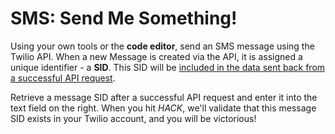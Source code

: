 # SMS: Send Me Something!

Using your own tools or the **code editor**, send an SMS message using the Twilio API. When a new Message is created via the API, it is assigned a unique identifier - a **SID**. This SID will be [included in the data sent back from a successful API request](https://www.twilio.com/docs/sms/api/message-resource#message-properties).

Retrieve a message SID after a successful API request and enter it into the text field on the right. When you hit *HACK*, we'll validate that this message SID exists in your Twilio account, and you will be victorious!

